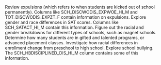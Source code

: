 Review expulsions (which refers to when students are kicked out of school permanently). Columns like SCH_DISCWODIS_EXPWOE_HI_M and TOT_DISCWODIS_EXPZT_F contain information on expulsions.
Explore gender and race differences in SAT scores. Columns like SCH_SATACT_HI_M contain this information.
Figure out the racial and gender breakdowns for different types of schools, such as magnet schools.
Determine how many students are in gifted and talented programs, or advanced placement classes.
Investigate how racial differences in enrollment change from preschool to high school.
Explore school bullying. The SCH_HBDISCIPLINED_DIS_HI_M column contains some of this information.
